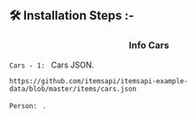 ## 🛠️ Installation Steps :-

<h3 align="center"> Info Cars </h3>

`Cars - 1: ` Cars JSON.

```
https://github.com/itemsapi/itemsapi-example-data/blob/master/items/cars.json
```

`Person: ` .

```

```
